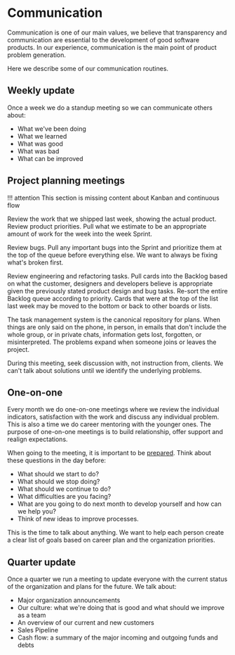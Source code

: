 # Communication

Communication is one of our main values, we believe that transparency and communication are essential to the development of good software products. In our experience, communication is the main point of product problem generation.

Here we describe some of our communication routines.

## Weekly update

Once a week we do a standup meeting so we can communicate others about:

* What we've been doing
* What we learned
* What was good
* What was bad
* What can be improved

## Project planning meetings

!!! attention
    This section is missing content about Kanban and continuous flow

Review the work that we shipped last week, showing the actual product. Review product priorities. Pull what we estimate to be an appropriate amount of work for the week into the week Sprint.

Review bugs. Pull any important bugs into the Sprint and prioritize them at the top of the queue before everything else. We want to always be fixing what's broken first.

Review engineering and refactoring tasks. Pull cards into the Backlog based on what the customer, designers and developers believe is appropriate given the previously stated product design and bug tasks. Re-sort the entire Backlog queue according to priority. Cards that were at the top of the list last week may be moved to the bottom or back to other boards or lists.

The task management system is the canonical repository for plans. When things are only said on the phone, in person, in emails that don't include the whole group, or in private chats, information gets lost, forgotten, or misinterpreted. The problems expand when someone joins or leaves the project.

During this meeting, seek discussion with, not instruction from, clients. We can't talk about solutions until we identify the underlying problems.

## One-on-one

Every month we do one-on-one meetings where we review the individual indicators, satisfaction with the work and discuss any individual problem. This is also a time we do career mentoring with the younger ones. The purpose of one-on-one meetings is to build relationship, offer support and realign expectations.

When going to the meeting, it is important to be [prepared](https://m.signalvnoise.com/how-to-prepare-for-a-one-on-one-meeting-as-an-employee-fc2a46912a4c). Think about these questions in the day before:

* What should we start to do?
* What should we stop doing?
* What should we continue to do?
* What difficulties are you facing?
* What are you going to do next month to develop yourself and how can we help you?
* Think of new ideas to improve processes.

This is the time to talk about anything. We want to help each person create a clear list of goals based on career plan and the organization priorities.

## Quarter update

Once a quarter we run a meeting to update everyone with the current status of the organization and plans for the future. We talk about:

* Major organization announcements
* Our culture: what we're doing that is good and what should we improve as a team
* An overview of our current and new customers
* Sales Pipeline
* Cash flow: a summary of the major incoming and outgoing funds and debts
